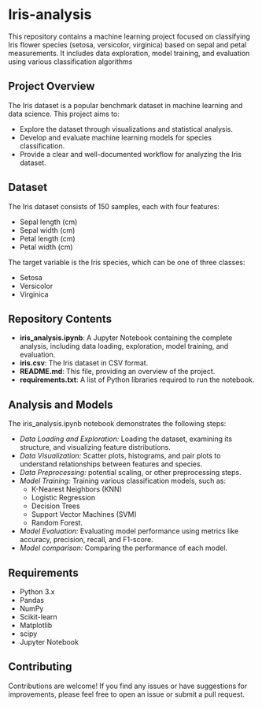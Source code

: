 # Iris-analysis
This repository contains a machine learning project focused on classifying Iris flower species (setosa, versicolor, virginica) based on sepal and petal measurements. It includes data exploration, model training, and evaluation using various classification algorithms

## Project Overview

The Iris dataset is a popular benchmark dataset in machine learning and data science. This project aims to:

* Explore the dataset through visualizations and statistical analysis.
* Develop and evaluate machine learning models for species classification.
* Provide a clear and well-documented workflow for analyzing the Iris dataset.

## Dataset

The Iris dataset consists of 150 samples, each with four features:

* Sepal length (cm)
* Sepal width (cm)
* Petal length (cm)
* Petal width (cm)

The target variable is the Iris species, which can be one of three classes:

* Setosa
* Versicolor
* Virginica

## Repository Contents

* **iris_analysis.ipynb**: A Jupyter Notebook containing the complete analysis, including data loading, exploration, model training, and evaluation.
* **iris.csv**: The Iris dataset in CSV format.
* **README.md**: This file, providing an overview of the project.
* **requirements.txt**: A list of Python libraries required to run the notebook.



## Analysis and Models

The iris_analysis.ipynb notebook demonstrates the following steps:

* *Data Loading and Exploration:* Loading the dataset, examining its structure, and visualizing feature distributions.
* *Data Visualization:* Scatter plots, histograms, and pair plots to understand relationships between features and species.
* *Data Preprocessing:* potential scaling, or other preprocessing steps.
* *Model Training:* Training various classification models, such as:
    * K-Nearest Neighbors (KNN)
    * Logistic Regression
    * Decision Trees
    * Support Vector Machines (SVM)
    * Random Forest.
* *Model Evaluation:* Evaluating model performance using metrics like accuracy, precision, recall, and F1-score.
* *Model comparison:* Comparing the performance of each model.

## Requirements

* Python 3.x
* Pandas
* NumPy
* Scikit-learn
* Matplotlib
* scipy
* Jupyter Notebook

## Contributing

Contributions are welcome! If you find any issues or have suggestions for improvements, please feel free to open an issue or submit a pull request.
